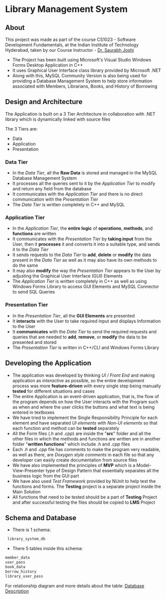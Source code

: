 # Library Management System
## About

This project was made as part of the course CS1023 - Software Development Fundamentals, at the Indian Institute of Technology Hyderabad, taken by our Course Instructor - [Dr. Saurabh Joshi](https://github.com/sbjoshi)

- The Project has been built using Microsoft's Visual Studio Windows Forms Desktop Application in C++
- It uses Graphical User Interface class library provided by Microsoft .NET
- Along with this, MySQL Community Version is also being used for providing a Database Management System to help store information associated with Members, Librarians, Books, and History of Borrowing

## Design and Architecture
The Application is built on a 3 Tier Architecture in collaboration with .NET library which is dynamically linked with source files

The 3 Tiers are:
- Data
- Application
- Presentation

### Data Tier
- In the _Data Tier_, all the **Raw Data** is stored and managed in the MySQL Database Management System
- It processes all the queries sent to it by the _Application Tier_ to modify and return any field from the database
- It communicates with the _Application Tier_ and there is no direct communication with the _Presentation Tier_
- The _Data Tier_ is written completely in C++ and MySQL

### Application Tier
- In the _Application Tier_, the **entire logic** of **operations**, **methods**, and **functions** are written
- It communicates with the _Presentation Tier_ by **taking input** from the User, then it **processes** it and converts it into a suitable type, and sends it to the _Data Tier_ 
- It sends requests to the _Data Tier_ to **add**, **delete** or **modify** the data present in the _Data Tier_ as well as it may also have its own methods to do the same
- It may also **modify** the way the _Presentation Tier_ appears to the User by adjusting the Graphical User Interface (GUI) Elements
- The _Application Tier_ is written completely in C++ as well as using Windows Forms Library to access GUI Elements and MySQL Connector to send SQL Queries

### Presentation Tier
- In the _Presentation Tier_, all the **GUI Elements** are presented
- It **interacts** with the User to take required Input and displays Information to the User
- It **communicates** with the _Data Tier_ to send the required requests and queries that are needed to **add**, **remove**, or **modify** the data to be presented and stored
- The _Presentation Tier_ is written in C++/CLI and Windows Forms Library

## Developing the Application
- The application was developed by thinking _UI / Front End_ and making application as _interactive_ as possible, so the entire development process was more **feature-driven** with every single step being manually **tested** for different situations and cases
- The entire Application is an event-driven application, that is, the flow of the program depends on how the User interacts with the Program such as when and where the user clicks the buttons and what text is being entered in textboxes
- We have tried to implement the Single Responsibility Principle for each element and have separated _UI elements_ with _Non-UI elements_ so that each function and method can be **tested** separately
- All the Form files (_.h_ and _.cpp_) are inside the "**src**" folder and all the other files in which the methods and functions are written are in another folder "**written functions**" which include _.h_ and _.cpp_ files
- Each _.h_ and _.cpp_ file has comments to make the program very readable, as well as there, are _Doxygen style comments_ in each file so that any developer can easily create documentation from source files
- We have also implemented the principles of **MVP** which is a Model-View-Presenter type of Design Pattern that essentially separates all the business logic from the GUI part
- We have also used _Test Framework_ provided by NUnit to help test the functions and forms. The **Testing** project is a separate project inside the Main Solution
- All functions that need to be tested should be a part of **Testing** Project and after successful testing the files should be copied to **LMS** Project

## Schema and Database
- There is 1 schema:  
```sql
 library_system_db
 ```
- There 5 tables inside this schema:
```sql
member_data
user_pass
book_data
borrow_history
library_user_pass
```

For relationship diagram and more details about the table: [Database Description](https://github.com/IITH-CS1023/cs1023-sdf-project-team-4/blob/main/docs/Developer-Manual.md#database-description)
